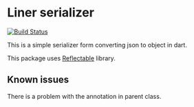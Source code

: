 # Liner serializer

[![Build Status](https://travis-ci.org/linerio/dart_json_serializer.svg?branch=master)](https://travis-ci.org/linerio/dart_json_serializer)

This is a simple serializer form converting json to object in dart.

This package uses [Reflectable](https://github.com/dart-lang/reflectable/) library.

## Known issues

There is a problem with the annotation in parent class.
